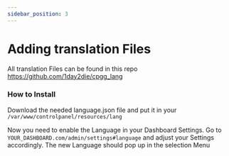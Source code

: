 ```yaml
---
sidebar_position: 3
---
```


# Adding translation Files

All translation Files can be found in this repo
https://github.com/1day2die/cpgg_lang

### How to Install

Download the needed language.json file and put it in your `/var/www/controlpanel/resources/lang`

Now you need to enable the Language in your Dashboard Settings.
Go to `YOUR_DASHBOARD.com/admin/settings#language` and adjust your Settings accordingly.
The new Language should pop up in the selection Menu
